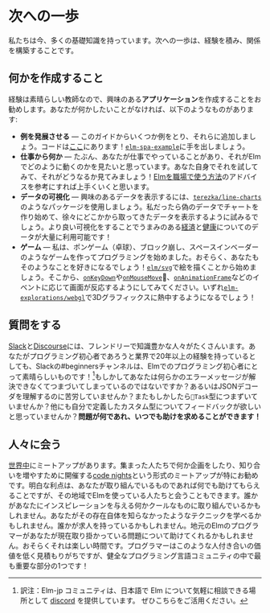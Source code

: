 <!--
# Next Steps
-->

# 次への一歩

<!--
We have a bunch of foundational knowledge now. The next steps are all about gaining experience and building relationships.
-->

私たちは今、多くの基礎知識を持っています。次への一歩は、経験を積み、関係を構築することです。

<!--
## Build Something
-->

## 何かを作成すること

<!--
Experience is a great teacher, so I recommend building an **application** that interests you. If you do not have something in mind, maybe something like this:
-->

経験は素晴らしい教師なので、興味のある**アプリケーション**を作成することをお勧めします。あなたが何かしたいことがなければ、以下のようなものがあります:

<!--
- **Expand Examples** &mdash; Take some of the examples from this book and add to them. The code is [here](https://github.com/evancz/elm-architecture-tutorial/)! Mess with [`elm-spa-example`](https://github.com/rtfeldman/elm-spa-example).
- **Something from Work** &mdash; Maybe there is something you do at work, and you want to see how it might work in Elm. Try it out on your own and see how it goes! This will set you up well for the advice in [How to Use Elm at Work](https://elm-lang.org/blog/how-to-use-elm-at-work).
- **Data Visualization** &mdash; Use a package like [`terezka/line-charts`](https://terezka.github.io/line-charts/) to display data that interests you. I would start with some fake data, but maybe work up to trying to showing data from somewhere else. There is a ton of [economic](https://data.bls.gov/timeseries/LNS11300000) and [health](https://wonder.cdc.gov/) data available that would benefit from better presentation!
- **Games** &mdash; I got into programming by making games like pong, breakout, and space invaders. Maybe you will like that sort of thing too! Start by drawing stuff with [`elm/svg`](https://package.elm-lang.org/packages/elm/svg/latest). From there, try responding to events like [`onKeyDown`](https://package.elm-lang.org/packages/elm/browser/latest/Browser-Events#onKeyDown), [`onMouseMove`](https://package.elm-lang.org/packages/elm/browser/latest/Browser-Events#onMouseMove), and [`onAnimationFrame`](https://package.elm-lang.org/packages/elm/browser/latest/Browser-Events#onAnimationFrame). At some point, you can even get into 3D graphics with [`elm-explorations/webgl`](https://package.elm-lang.org/packages/elm-explorations/webgl/latest/)!
-->

- **例を発展させる** &mdash; このガイドからいくつか例をとり、それらに追加しましょう。コードは[ここ](https://github.com/evancz/elm-architecture-tutorial/)にあります！[`elm-spa-example`](https://github.com/rtfeldman/elm-spa-example)に手を出しましょう。
- **仕事から何か** &mdash; たぶん、あなたが仕事でやっていることがあり、それがElmでどのように動くのかを見たいと思っています。あなた自身でそれを試してみて、それがどうなるか見てみましょう！[Elmを職場で使う方法](https://elm-lang.org/blog/how-to-use-elm-at-work)のアドバイスを参考にすれば上手くいくと思います。
- **データの可視化** &mdash; 興味のあるデータを表示するには、[`terezka/line-charts`](https://terezka.github.io/line-charts/)のようなパッケージを使用しましょう。私だったら偽のデータでチャートを作り始めて、徐々にどこかから取ってきたデータを表示するように試みるでしょう。より良い可視化をすることでうまみのある[経済](https://data.bls.gov/timeseries/LNS11300000)と[健康](https://wonder.cdc.gov/)についてのデータが大量に利用可能です！
- **ゲーム** &mdash; 私は、ポンゲーム（卓球）、ブロック崩し、スペースインベーダーのようなゲームを作ってプログラミングを始めました。おそらく、あなたもそのようなことを好きになるでしょう！[`elm/svg`](https://package.elm-lang.org/packages/elm/svg/latest)で絵を描くことから始めましょう。そこから、[`onKeyDown`](https://package.elm-lang.org/packages/elm/browser/latest/Browser-Events#onKeyDown)や[`onMouseMove`](https://package.elm-lang.org/packages/elm/browser/latest/Browser-Events#onMouseMove)、[`onAnimationFrame`](https://package.elm-lang.org/packages/elm/browser/latest/Browser-Events#onAnimationFrame)などのイベントに応じて画面が反応するようにしてみてください。いずれ[`elm-explorations/webgl`](https://package.elm-lang.org/packages/elm-explorations/webgl/latest/)で3Dグラフィックスに熱中するようになるでしょう！

<!--
## Ask Questions
-->

## 質問をする

<!--
There are loads of friendly and knowledgable folks on [Slack](https://elmlang.herokuapp.com/) and [Discourse](https://discourse.elm-lang.org/). Whether you just started programming or have 20 years experience in industry, the #beginners channel on Slack is great for people new to programming in Elm! Maybe you have an error message you are stuck on? Maybe you are struggling to understand JSON decoders? Maybe the `Task` type is tripping you up? Maybe you are curious to get some feedback on a custom type you defined? **Whatever the problem, you can always ask for help!**
-->

[Slack](https://elmlang.herokuapp.com/)と[Discourse](https://discourse.elm-lang.org/)には、フレンドリーで知識豊かな人々がたくさんいます。あなたがプログラミング初心者であろうと業界で20年以上の経験を持っているとしても、Slackの#beginnersチャンネルは、Elmでのプログラミング初心者にとって素晴らしいものです！[^1]もしかしてあなたは何らかのエラーメッセージが解決できなくてつまづいてしまっているのではないですか？あるいはJSONデコーダを理解するのに苦労していませんか？またもしかしたら`Task`型につまずいていませんか？他にも自分で定義したカスタム型についてフィードバックが欲しいと思っていませんか？**問題が何であれ、いつでも助けを求めることができます！**

<!--
## Meet People
-->

## 人々に会う

<!--
There are meetups [all over the world](https://www.meetup.com/topics/elm-programming/all/). We encourage organizers to run [code nights](https://blog.noredink.com/post/142283641812/designing-meetups-to-build-better-communities) where folks can build projects and relationships. The obvious benefit is that you can get help with whatever you are working on, but you also meet everyone else who is using Elm in town. Maybe someone is working on something cool that inspires you. Maybe you learn a technique you did not know you did not know. Maybe someone has a job opening. Maybe knowing a bunch of local Elm programmers will help your case at work. Maybe it is just a fun time. Programmers tend to undervalue the benefits of these personal relationships, but it is one of the most important parts of a healthy programming language community!
-->

[世界中](https://www.meetup.com/topics/elm-programming/all/)にミートアップがあります。集まった人たちで何か企画をしたり、知り合いを増やすために開催する[code nights](https://blog.noredink.com/post/142283641812/designing-meetups-to-build-better-communities)という形式のミートアップが特にお勧めです。明白な利点は、あなたが取り組んでいるものであれば何でも助けてもらえることですが、その地域でElmを使っている人たちと会うこともできます。誰かがあなたにインスピレーションを与える何かクールなものに取り組んでいるかもしれません。あなたがその存在自体を知らなかったようなテクニックを学べるかもしれません。誰かが求人を持っているかもしれません。地元のElmのプログラマーがあなたが現在取り掛かっている問題について助けてくれるかもしれません。おそらくそれは楽しい時間です。プログラマーはこのような人付き合いの価値を低く見積もりがちですが、健全なプログラミング言語コミュニティの中で最も重要な部分の1つです！

[^1]: 訳注：Elm-jp コミュニティは、日本語で Elm について気軽に相談できる場所として [discord](https://discordapp.com/invite/4j2MxCg) を提供しています。 ぜひこちらをご活用ください。

[^2]: 訳注: 東京でのミートアップは不定期に [connpass](https://elm-tokyo.connpass.com/) 上で告知されています。また、前述の [discord](https://discordapp.com/invite/4j2MxCg) でもイベントの告知がされますので、ぜひチェックしてください！
